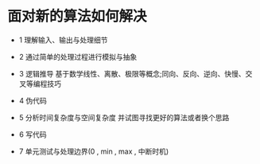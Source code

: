 # 面对新的算法如何解决

-   1 理解输入、输出与处理细节

-   2 通过简单的处理过程进行模拟与抽象

-   3 逻辑推导 基于数学线性、离散、极限等概念;同向、反向、逆向、快慢、交叉等编程技巧

-   4 伪代码

-   5 分析时间复杂度与空间复杂度 并试图寻找更好的算法或者换个思路

-   6 写代码

-   7 单元测试与处理边界(0 , min , max , 中断时机)
